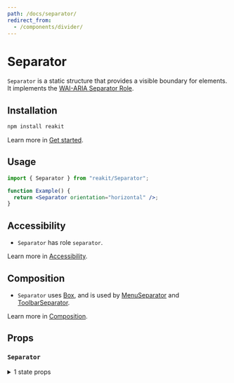 ```yaml
---
path: /docs/separator/
redirect_from:
  - /components/divider/
---
```


# Separator

`Separator` is a static structure that provides a visible boundary for elements. It implements the [WAI-ARIA Separator Role](https://www.w3.org/TR/wai-aria-1.1/#separator).

<carbon-ad></carbon-ad>

## Installation

```sh
npm install reakit
```

Learn more in [Get started](/docs/get-started/).

## Usage

```jsx
import { Separator } from "reakit/Separator";

function Example() {
  return <Separator orientation="horizontal" />;
}
```

## Accessibility

- `Separator` has role `separator`.

Learn more in [Accessibility](/docs/accessibility/).

## Composition

- `Separator` uses [Box](/docs/box/), and is used by [MenuSeparator](/docs/menu/) and [ToolbarSeparator](/docs/toolbar/).

Learn more in [Composition](/docs/composition/#props-hooks).

## Props

<!-- Automatically generated -->

### `Separator`

<details><summary>1 state props</summary>

> These props are returned by the state hook. You can spread them into this component (`{...state}`) or pass them separately. You can also provide these props from your own state logic.

- **`orientation`**
  <code>&#34;horizontal&#34; | &#34;vertical&#34; | undefined</code>

  Separator's orientation.

</details>
